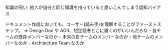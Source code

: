 知識の呪い: 他人が自分と同じ知識を持っていると思いこんでしまう認知バイアス

ドキュメント作成においても、ユーザー(読み手)を理解することがファーストステップ。
=> Design Doc や ADR、想定読者どこに置くのがいいんだろな
    - 自チームの既存メンバーなのか
    - 未来の自チームのメンバーなのか
    - 他チームのメンバーなのか
    - Architecture Team なのか


